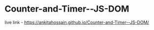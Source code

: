 # Counter-and-Timer--JS-DOM 
live link -  https://ankitahossain.github.io/Counter-and-Timer--JS-DOM/
